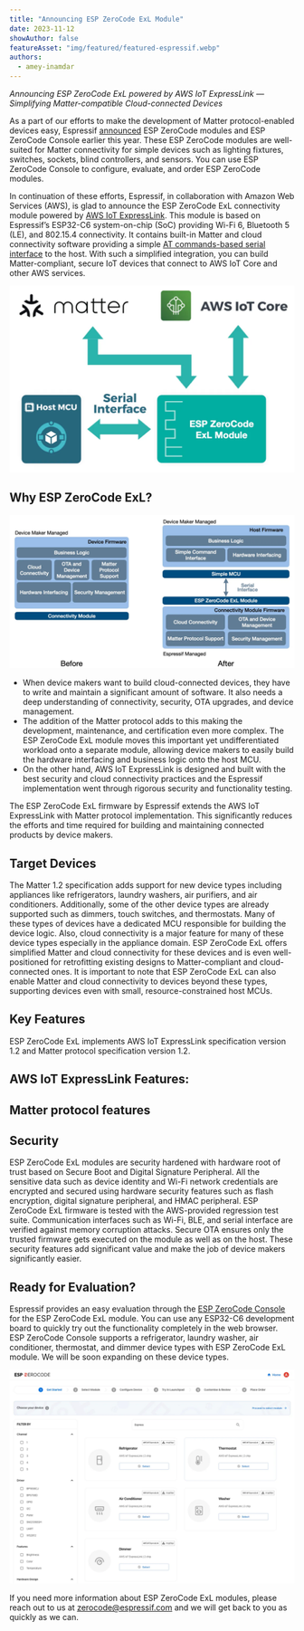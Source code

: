 ```yaml
---
title: "Announcing ESP ZeroCode ExL Module"
date: 2023-11-12
showAuthor: false
featureAsset: "img/featured/featured-espressif.webp"
authors:
  - amey-inamdar
---
```

*Announcing ESP ZeroCode ExL powered by AWS IoT ExpressLink — Simplifying Matter-compatible Cloud-connected Devices*

As a part of our efforts to make the development of Matter protocol-enabled devices easy, Espressif [announced](https://www.espressif.com/en/news/ESP-ZeroCode_Modules) ESP ZeroCode modules and ESP ZeroCode Console earlier this year. These ESP ZeroCode modules are well-suited for Matter connectivity for simple devices such as lighting fixtures, switches, sockets, blind controllers, and sensors. You can use ESP ZeroCode Console to configure, evaluate, and order ESP ZeroCode modules.

In continuation of these efforts, Espressif, in collaboration with Amazon Web Services (AWS), is glad to announce the ESP ZeroCode ExL connectivity module powered by [AWS IoT ExpressLink](https://aws.amazon.com/iot-expresslink/). This module is based on Espressif’s ESP32-C6 system-on-chip (SoC) providing Wi-Fi 6, Bluetooth 5 (LE), and 802.15.4 connectivity. It contains built-in Matter and cloud connectivity software providing a simple [AT commands-based serial interface](https://docs.aws.amazon.com/iot-expresslink/latest/programmersguide/elpg.html) to the host. With such a simplified integration, you can build Matter-compliant, secure IoT devices that connect to AWS IoT Core and other AWS services.

![](img/announcing-1.webp)

## Why ESP ZeroCode ExL?

![](img/announcing-2.webp)

- When device makers want to build cloud-connected devices, they have to write and maintain a significant amount of software. It also needs a deep understanding of connectivity, security, OTA upgrades, and device management.
- The addition of the Matter protocol adds to this making the development, maintenance, and certification even more complex. The ESP ZeroCode ExL module moves this important yet undifferentiated workload onto a separate module, allowing device makers to easily build the hardware interfacing and business logic onto the host MCU.
- On the other hand, AWS IoT ExpressLink is designed and built with the best security and cloud connectivity practices and the Espressif implementation went through rigorous security and functionality testing.

The ESP ZeroCode ExL firmware by Espressif extends the AWS IoT ExpressLink with Matter protocol implementation. This significantly reduces the efforts and time required for building and maintaining connected products by device makers.

## Target Devices

The Matter 1.2 specification adds support for new device types including appliances like refrigerators, laundry washers, air purifiers, and air conditioners. Additionally, some of the other device types are already supported such as dimmers, touch switches, and thermostats. Many of these types of devices have a dedicated MCU responsible for building the device logic. Also, cloud connectivity is a major feature for many of these device types especially in the appliance domain. ESP ZeroCode ExL offers simplified Matter and cloud connectivity for these devices and is even well-positioned for retrofitting existing designs to Matter-compliant and cloud-connected ones. It is important to note that ESP ZeroCode ExL can also enable Matter and cloud connectivity to devices beyond these types, supporting devices even with small, resource-constrained host MCUs.

## Key Features

ESP ZeroCode ExL implements AWS IoT ExpressLink specification version 1.2 and Matter protocol specification version 1.2.

## AWS IoT ExpressLink Features:

## Matter protocol features

## Security

ESP ZeroCode ExL modules are security hardened with hardware root of trust based on Secure Boot and Digital Signature Peripheral. All the sensitive data such as device identity and Wi-Fi network credentials are encrypted and secured using hardware security features such as flash encryption, digital signature peripheral, and HMAC peripheral. ESP ZeroCode ExL firmware is tested with the AWS-provided regression test suite. Communication interfaces such as Wi-Fi, BLE, and serial interface are verified against memory corruption attacks. Secure OTA ensures only the trusted firmware gets executed on the module as well as on the host. These security features add significant value and make the job of device makers significantly easier.

## Ready for Evaluation?

Espressif provides an easy evaluation through the [ESP ZeroCode Console](https://zerocode.espressif.com/) for the ESP ZeroCode ExL module. You can use any ESP32-C6 development board to quickly try out the functionality completely in the web browser. ESP ZeroCode Console supports a refrigerator, laundry washer, air conditioner, thermostat, and dimmer device types with ESP ZeroCode ExL module. We will be soon expanding on these device types.

![](img/announcing-3.webp)

If you need more information about ESP ZeroCode ExL modules, please reach out to us at [zerocode@espressif.com](mailto:zerocode@espressif.com) and we will get back to you as quickly as we can.
